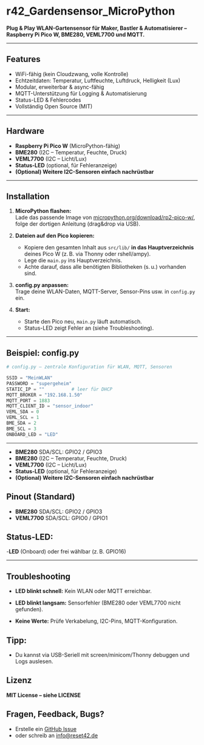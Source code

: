 # r42_Gardensensor_MicroPython

**Plug & Play WLAN-Gartensensor für Maker, Bastler & Automatisierer – Raspberry Pi Pico W, BME280, VEML7700 und MQTT.**

---

## Features

- WiFi-fähig (kein Cloudzwang, volle Kontrolle)
- Echtzeitdaten: Temperatur, Luftfeuchte, Luftdruck, Helligkeit (Lux)
- Modular, erweiterbar & async-fähig
- MQTT-Unterstützung für Logging & Automatisierung
- Status-LED & Fehlercodes
- Vollständig Open Source (MIT)

---

## Hardware

- **Raspberry Pi Pico W** (MicroPython-fähig)
- **BME280** (I2C – Temperatur, Feuchte, Druck)
- **VEML7700** (I2C – Licht/Lux)
- **Status-LED** (optional, für Fehleranzeige)
- **(Optional) Weitere I2C-Sensoren einfach nachrüstbar**

---

## Installation

1. **MicroPython flashen:**  
   Lade das passende Image von [micropython.org/download/rp2-pico-w/](https://micropython.org/download/rp2-pico-w/), folge der dortigen Anleitung (drag&drop via USB).

2. **Dateien auf den Pico kopieren:**  
   - Kopiere den gesamten Inhalt aus `src/lib/` **in das Hauptverzeichnis** deines Pico W (z. B. via Thonny oder rshell/ampy).
   - Lege die `main.py` ins Hauptverzeichnis.
   - Achte darauf, dass alle benötigten Bibliotheken (s. u.) vorhanden sind.

3. **config.py anpassen:**  
   Trage deine WLAN-Daten, MQTT-Server, Sensor-Pins usw. in `config.py` ein.

4. **Start:**  
   - Starte den Pico neu, `main.py` läuft automatisch.
   - Status-LED zeigt Fehler an (siehe Troubleshooting).

---

## Beispiel: config.py

```python
# config.py – zentrale Konfiguration für WLAN, MQTT, Sensoren

SSID = "MeinWLAN"
PASSWORD = "supergeheim"
STATIC_IP = ""          # leer für DHCP
MQTT_BROKER = "192.168.1.50"
MQTT_PORT = 1883
MQTT_CLIENT_ID = "sensor_indoor"
VEML_SDA = 0
VEML_SCL = 1
BME_SDA = 2
BME_SCL = 3
ONBOARD_LED = "LED"

```
---

- **BME280** SDA/SCL: GPIO2 / GPIO3
- **BME280** (I2C – Temperatur, Feuchte, Druck)
- **VEML7700** (I2C – Licht/Lux)
- **Status-LED** (optional, für Fehleranzeige)
- **(Optional) Weitere I2C-Sensoren einfach nachrüstbar**

## Pinout (Standard)
- **BME280** SDA/SCL: GPIO2 / GPIO3
- **VEML7700** SDA/SCL: GPIO0 / GPIO1

## Status-LED: 
-**LED** (Onboard) oder frei wählbar (z. B. GPIO16)

---

## Troubleshooting
- **LED blinkt schnell:** Kein WLAN oder MQTT erreichbar.

- **LED blinkt langsam:** Sensorfehler (BME280 oder VEML7700 nicht gefunden).

- **Keine Werte:** Prüfe Verkabelung, I2C-Pins, MQTT-Konfiguration.

## Tipp:
- Du kannst via USB-Seriell mit screen/minicom/Thonny debuggen und Logs auslesen.


## Lizenz
**MIT License – siehe LICENSE**

## Fragen, Feedback, Bugs?
- Erstelle ein [GitHub Issue](https://github.com/reset42/r42_Gardensensor_MicroPython/issues)
- oder schreib an info@reset42.de 
